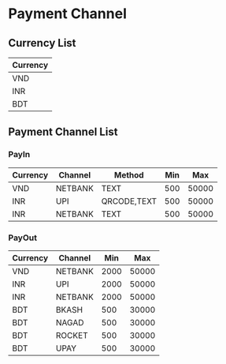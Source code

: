 # Payment Channel

## Currency List

|Currency |
|:--------|
|VND      |
|INR      |
|BDT      |

## Payment Channel List

### PayIn

|Currency  |Channel    |Method      |Min   |Max   |
|----------|-----------|------------|------|------|
|VND       |NETBANK    |TEXT        |500   |50000 |
|INR       |UPI        |QRCODE,TEXT |500   |50000 |
|INR       |NETBANK    |TEXT        |500   |50000 |

### PayOut

|Currency  |Channel    |Min   |Max   |
|----------|-----------|------|------|
|VND       |NETBANK    |2000  |50000 |
|INR       |UPI        |2000  |50000 |
|INR       |NETBANK    |2000  |50000 |
|BDT       |BKASH      |500   |30000 |
|BDT       |NAGAD      |500   |30000 |
|BDT       |ROCKET     |500   |30000 |
|BDT       |UPAY       |500   |30000 |